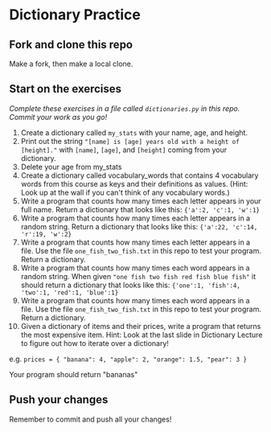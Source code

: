 # Dictionary Practice

## Fork and clone this repo
Make a fork, then make a local clone.

## Start on the exercises
*Complete these exercises in a file called `dictionaries.py` in this repo.  Commit your work as you go!*

1. Create a dictionary called `my_stats` with your name, age, and height.
2. Print out the string `"[name] is [age] years old with a height of [height]."` with `[name]`, `[age]`, and `[height]` coming from your dictionary.
3. Delete your age from my_stats
4. Create a dictionary called vocabulary_words that contains 4 vocabulary words from this course as keys and their definitions as values. (Hint: Look up at the wall if you can't think of any vocabulary words.)
5. Write a program that counts how many times each letter appears in your full name. Return a dictionary that looks like this: `{'a':2, 'c':1, 'w':1}`
6. Write a program that counts how many times each letter appears in a random string. Return a dictionary that looks like this: `{'a':22, 'c':14, 'r':19, 'w':2}`
7. Write a program that counts how many times each letter appears in a file. Use the file `one_fish_two_fish.txt` in this repo to test your program. Return a dictionary.
8. Write a program that counts how many times each word appears in a random string. When given `"one fish two fish red fish blue fish"` it should return a dictionary that looks like this: `{'one':1, 'fish':4, 'two':1, 'red':1, 'blue':1}`
9. Write a program that counts how many times each word appears in a file. Use the file `one_fish_two_fish.txt` in this repo to test your program. Return a dictionary.
10. Given a dictionary of items and their prices, write a program that returns the most expensive item. Hint: Look at the last slide in Dictionary Lecture to figure out how to iterate over a dictionary!

e.g. `prices = { "banana": 4, "apple": 2, "orange": 1.5, "pear": 3 }`

Your program should return "bananas"

## Push your changes
Remember to commit and push all your changes!
